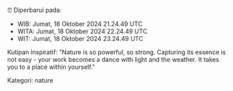 ⏰ Diperbarui pada:
- WIB: Jumat, 18 Oktober 2024 21.24.49 UTC
- WITA: Jumat, 18 Oktober 2024 22.24.49 UTC
- WIT: Jumat, 18 Oktober 2024 23.24.49 UTC

Kutipan Inspiratif:
"Nature is so powerful, so strong. Capturing its essence is not easy - your work becomes a dance with light and the weather. It takes you to a place within yourself."


Kategori: nature

